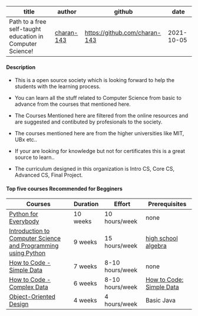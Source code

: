 
| title | author | github | date |
| ----- | ------ | ------ | ---- |
| Path to a free self-taught education in Computer Science! | [charan-143](https://github.com/charan-143) | https://github.com/charan-143 | 2021-10-05 |


#### Description
- This is a open source society which is looking forward to help the students with the learning process. 

- You can learn all the stuff related to Computer Science from basic to advance from the courses that mentioned here. 

- The Courses Mentioned here are filtered from the online resources and are suggested and contibuted by profesionals to the society.

- The courses mentioned here are from the higher universities like MIT, UBx etc..

- If your are looking for knowledge but not for certificates this is a great source to learn.. 

- The curriculum designed in this organization is Intro CS, Core CS, Advanced CS, Final Project.


#### Top five courses Recommended for Begginers

| Courses | Duration | Effort | Prerequisites |
| --- | ----------- | ------- | ------------- |
| [Python for Everybody](https://www.py4e.com/lessons) |  10 weeks	| 10 hours/week	| none |
| [Introduction to Computer Science and Programming using Python](https://www.edx.org/course/introduction-computer-science-mitx-6-00-1x-10) | 9 weeks | 15 hours/week | [high school algebra](https://www.khanacademy.org/math/algebra-home) |
| [How to Code - Simple Data](https://www.edx.org/course/how-to-code-simple-data) |	7 weeks | 8-10 hours/week	| none |
| [How to Code - Complex Data](https://www.edx.org/course/how-to-code-complex-data) |	6 weeks | 8-10 hours/week	| [How to Code: Simple Data](https://www.edx.org/course/how-to-code-simple-data) |
| [Object-Oriented Design](https://www.coursera.org/learn/object-oriented-design) | 4 weeks | 4 hours/week | Basic Java |
